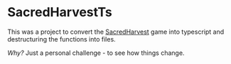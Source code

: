 # SacredHarvestTs

This was a project to convert the [SacredHarvest](https://github.com/Wake1st/SacredHarvest) game into typescript and destructuring the functions into files. 

*Why?* Just a personal challenge - to see how things change.
